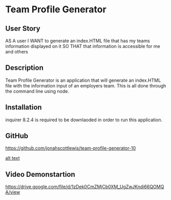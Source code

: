 # Team Profile Generator

## User Story

AS A user
I WANT to generate an index.HTML file that has my teams information displayed on it
SO THAT that information is accessible for me and others


## Description 

Team Profile Generator is an application that will generate an index.HTML file with the information input of an employers team. This is all done through the command line using node.

## Installation

inquirer 8.2.4 is required to be downlaoded in order to run this application.

## GitHub 

https://github.com/jonahscottlewis/team-profile-generator-10

[alt text](./Image/Team%20Profile%20Generator%20screenshot.png)

## Video Demonstartion

 https://drive.google.com/file/d/1zDek0CmZMjCb0XM_UgZwJKndi66QOMQA/view